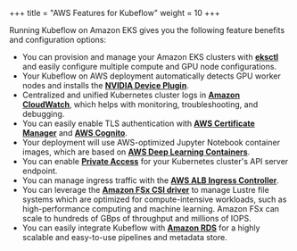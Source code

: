 +++
title = "AWS Features for Kubeflow"
weight = 10
+++

Running Kubeflow on Amazon EKS gives you the following feature benefits and configuration options:

* You can provision and manage your Amazon EKS clusters with **[eksctl](https://github.com/weaveworks/eksctl)** and easily configure multiple compute and GPU node configurations.
* Your Kubeflow on AWS deployment automatically detects GPU worker nodes and installs the **[NVIDIA Device Plugin](https://github.com/NVIDIA/k8s-device-plugin)**.
* Centralized and unified Kubernetes cluster logs in **[Amazon CloudWatch](https://aws.amazon.com/cloudwatch/)**, which helps with monitoring, troubleshooting, and debugging.
* You can easily enable TLS authentication with **[AWS Certificate Manager](https://aws.amazon.com/certificate-manager/)** and **[AWS Cognito](https://aws.amazon.com/cognito/)**.
* Your deployment will use AWS-optimized Jupyter Notebook container images, which are based on **[AWS Deep Learning Containers](https://docs.aws.amazon.com/deep-learning-containers/latest/devguide/deep-learning-containers-eks.html)**.
* You can enable **[Private Access](https://docs.aws.amazon.com/eks/latest/userguide/cluster-endpoint.html)** for your Kubernetes cluster's API server endpoint.
* You can manage ingress traffic with the **[AWS ALB Ingress Controller](https://github.com/kubernetes-sigs/aws-alb-ingress-controller)**.
* You can leverage the **[Amazon FSx CSI driver](https://github.com/kubernetes-sigs/aws-fsx-csi-driver)** to manage Lustre file systems which are optimized for compute-intensive workloads, such as high-performance computing and machine learning. Amazon FSx can scale to hundreds of GBps of throughput and millions of IOPS.
* You can easily integrate Kubeflow with **[Amazon RDS](https://aws.amazon.com/rds/)** for a highly scalable and easy-to-use pipelines and metadata store.
